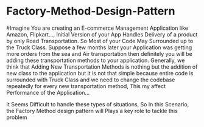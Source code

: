 # Factory-Method-Design-Pattern
#Imagine You are creating an E-commerce Management Application like Amazon, Flipkart..., Initial Version of your App Handles Delivery of a product by only Road Transportation. So Most of your Code May Surrounded up to the Truck Class.
Suppose a few months later your Application was getting more orders from the sea and Air transportation then definitely you will be adding these transportation methods to your application.
Generally, we think that Adding New Transportation Methods is nothing but the addition of new class to the application but it is not that simple because entire code is surrounded with Truck Class and we need to change the codebase repeatedly for every new transportation method, This my affect Performance of the Application...

It Seems Difficult to handle these types of situations, So In this Scenario, the Factory Method design pattern will Plays a key role to tackle this problem
